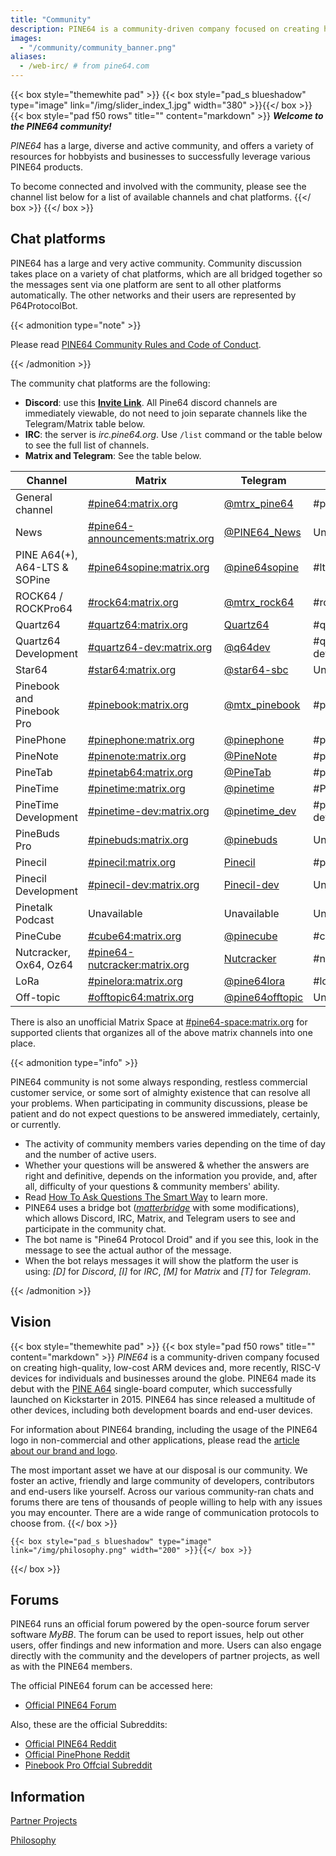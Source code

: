 ```yaml
---
title: "Community"
description: PINE64 is a community-driven company focused on creating high-quality, low-cost ARM devices and, more recently, RISC-V devices for individuals and businesses around the globe.
images:
  - "/community/community_banner.png"
aliases:
  - /web-irc/ # from pine64.com
---
```


{{< box style="themewhite pad" >}}
  {{< box style="pad_s blueshadow" type="image" link="/img/slider_index_1.jpg" width="380" >}}{{</ box >}}
  {{< box style="pad f50 rows" title="" content="markdown" >}}
***Welcome to the PINE64 community!***

_PINE64_ has a large, diverse and active community, and offers a variety of resources for hobbyists and businesses to successfully leverage various PINE64 products.

To become connected and involved with the community, please see the channel list below for a list of available channels and chat platforms.
  {{</ box >}}
{{</ box >}}

## Chat platforms

PINE64 has a large and very active community. Community discussion takes place on a variety of chat platforms, which are all bridged together so the messages sent via one platform are sent to all other platforms automatically. The other networks and their users are represented by P64ProtocolBot.

{{< admonition type="note" >}}

Please read [PINE64 Community Rules and Code of Conduct](/community/Rules/).

{{< /admonition >}}

The community chat platforms are the following:

* **Discord**: use this **[Invite Link](https://discord.gg/pine64)**. All Pine64 discord channels are immediately viewable, do not need to join separate channels like the Telegram/Matrix table below.
* **IRC**: the server is _irc.pine64.org_. Use `/list` command or the table below to see the full list of channels.
* **Matrix and Telegram**: See the table below.

| Channel | Matrix | Telegram | IRC |
| --- | --- | --- | --- |
| General channel | [#pine64:matrix.org](https://matrix.to/#/#pine64:matrix.org) | [@mtrx_pine64](https://t.me/mtrx_pine64) | #pine64 |
| News | [#pine64-announcements:matrix.org](https://matrix.to/#/#pine64-announcements:matrix.org) | [@PINE64_News](https://t.me/PINE64_News) | Unavailable |
| PINE A64(+), A64-LTS & SOPine | [#pine64sopine:matrix.org](https://matrix.to/#/#pine64sopine:matrix.org) | [@pine64sopine](https://t.me/pine64sopine) | #lts-sopine |
| ROCK64 / ROCKPro64 | [#rock64:matrix.org](https://matrix.to/#/#rock64:matrix.org) | [@mtrx_rock64](https://t.me/mtrx_rock64) | #rock64 |
| Quartz64 | [#quartz64:matrix.org](https://matrix.to/#/#quartz64:matrix.org) | [Quartz64](https://t.me/joinchat/Vq50DXkH31e0_i-f) | #quartz64 |
| Quartz64 Development | [#quartz64-dev:matrix.org](https://matrix.to/#/#quartz64-dev:matrix.org) | [@q64dev](https://t.me/q64dev) | #quartz-dev |
| Star64 | [#star64:matrix.org](https://matrix.to/#/#star64:matrix.org) | [@star64-sbc](https://t.me/star64_sbc) | Unavailable |
| Pinebook and Pinebook Pro | [#pinebook:matrix.org](https://matrix.to/#/#pinebook:matrix.org) | [@mtx_pinebook](https://t.me/mtx_pinebook) | #pinebook |
| PinePhone | [#pinephone:matrix.org](https://matrix.to/#/#pinephone:matrix.org) | [@pinephone](https://t.me/pinephone) | #pinephone |
| PineNote | [#pinenote:matrix.org](https://matrix.to/#/#pinenote:matrix.org) | [@PineNote](https://t.me/pinenote) | #pinenote |
| PineTab | [#pinetab64:matrix.org](https://matrix.to/#/#pinetab64:matrix.org) | [@PineTab](https://t.me/PineTab) | #pinetab |
| PineTime | [#pinetime:matrix.org](https://matrix.to/#/#pinetime:matrix.org) | [@pinetime](https://t.me/pinetime) | #Pinetime |
| PineTime Development | [#pinetime-dev:matrix.org](https://matrix.to/#/#pinetime-dev:matrix.org) | [@pinetime_dev](https://t.me/pinetime_dev) | #pinetime-dev |
| PineBuds Pro | [#pinebuds:matrix.org](https://matrix.to/#/#pinebuds:matrix.org) | [@pinebuds](https://t.me/+nJVhM0mZ9KhlYmZl) | Unavailable |
| Pinecil | [#pinecil:matrix.org](https://matrix.to/#/#pinecil:matrix.org) | [Pinecil](https://t.me/joinchat/Kmi2S1iej-_4DgrVf3jjnQ) | #pinecil |
| Pinecil Development | [#pinecil-dev:matrix.org](https://matrix.to/#/#pinecil-dev:matrix.org) | [Pinecil-dev](https://t.me/+8_pdKqXrVuQ4OTk1) | Unavailable |
| Pinetalk Podcast | Unavailable | Unavailable | Unavailable |
| PineCube | [#cube64:matrix.org](https://matrix.to/#/#cube64:matrix.org) | [@pinecube](https://t.me/pinecube) | #cube |
| Nutcracker, Ox64, Oz64 | [#pine64-nutcracker:matrix.org](https://matrix.to/#/#pine64-nutcracker:matrix.org) | [Nutcracker](https://t.me/joinchat/Kmi2S0nOsT240emHk-aO6g) | #nutcracker |
| LoRa | [#pinelora:matrix.org](https://matrix.to/#/#pinelora:matrix.org) | [@pine64lora](https://t.me/pine64lora) | #lora |
| Off-topic | [#offtopic64:matrix.org](https://matrix.to/#/#offtopic64:matrix.org) | [@pine64offtopic](https://t.me/pine64offtopic) | Unavailable |

There is also an unofficial Matrix Space at [#pine64-space:matrix.org](https://matrix.to/#/#pine64-space:matrix.org) for supported clients that organizes all of the above matrix channels into one place.

{{< admonition type="info" >}}

PINE64 community is not some always responding, restless commercial customer service, or some sort of almighty existence that can resolve all your problems. When participating in community discussions, please be patient and do not expect questions to be answered immediately, certainly, or currently.

* The activity of community members varies depending on the time of day and the number of active users.
* Whether your questions will be answered & whether the answers are right and definitive, depends on the information you provide, and, after all, difficulty of your questions & community members' ability.
* Read [How To Ask Questions The Smart Way](http://www.catb.org/~esr/faqs/smart-questions.html) to learn more.
* PINE64 uses a bridge bot (_[matterbridge](https://github.com/42wim/matterbridge)_ with some modifications), which allows Discord, IRC, Matrix, and Telegram users to see and participate in the community chat.
* The bot name is "Pine64 Protocol Droid" and if you see this, look in the message to see the actual author of the message.
* When the bot relays messages it will show the platform the user is using: _[D]_ for _Discord_, _[I]_ for _IRC_, _[M]_ for _Matrix_ and _[T]_ for _Telegram_.

{{< /admonition >}}

## Vision

{{< box style="themewhite pad" >}}
  {{< box style="pad f50 rows" title="" content="markdown" >}}
_PINE64_ is a community-driven company focused on creating high-quality, low-cost ARM devices and, more recently, RISC-V devices for individuals and businesses around the globe. PINE64 made its debut with the [PINE A64](/documentation/Pine_A64) single-board computer, which successfully launched on Kickstarter in 2015. PINE64 has since released a multitude of other devices, including both development boards and end-user devices.

For information about PINE64 branding, including the usage of the PINE64 logo in non-commercial and other applications, please read the [article about our brand and logo](Brand_and_logo).

The most important asset we have at our disposal is our community. We foster an active, friendly and large community of developers, contributors and end-users like yourself. Across our various community-ran chats and forums there are tens of thousands of people willing to help with any issues you may encounter. There are a wide range of communication protocols to choose from.
  {{</ box >}}

    {{< box style="pad_s blueshadow" type="image" link="/img/philosophy.png" width="200" >}}{{</ box >}}
{{</ box >}}

## Forums

PINE64 runs an official forum powered by the open-source forum server software _MyBB_. The forum can be used to report issues, help out other users, offer findings and new information and more. Users can also engage directly with the community and the developers of partner projects, as well as with the PINE64 members.

The official PINE64 forum can be accessed here:

* [Official PINE64 Forum](https://forum.pine64.org/)

Also, these are the official Subreddits:

* [Official PINE64 Reddit](https://www.reddit.com/r/PINE64official/)
* [Official PinePhone Reddit](https://www.reddit.com/r/PinePhoneOfficial/)
* [Pinebook Pro Offcial Subreddit](https://www.reddit.com/r/PinebookPro/)

## Information

[Partner Projects](partner_projects)

[Philosophy](philosophy)
